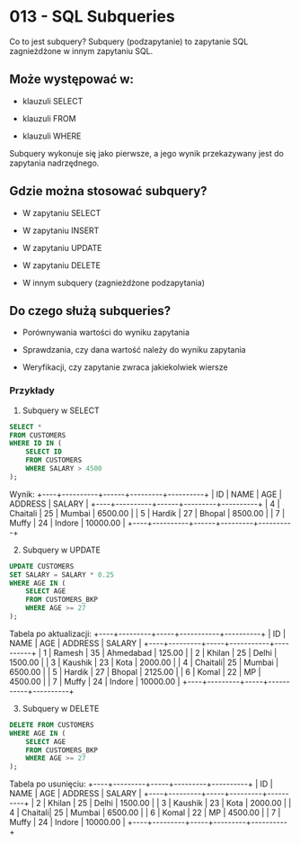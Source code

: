 # 013 - SQL Subqueries
Co to jest subquery?
Subquery (podzapytanie) to zapytanie SQL zagnieżdżone w innym zapytaniu SQL.

## Może występować w:

- klauzuli SELECT

- klauzuli FROM

- klauzuli WHERE

Subquery wykonuje się jako pierwsze, a jego wynik przekazywany jest do zapytania nadrzędnego.

## Gdzie można stosować subquery?
- W zapytaniu SELECT

- W zapytaniu INSERT

- W zapytaniu UPDATE

- W zapytaniu DELETE

- W innym subquery (zagnieżdżone podzapytania)

## Do czego służą subqueries?
- Porównywania wartości do wyniku zapytania

- Sprawdzania, czy dana wartość należy do wyniku zapytania

- Weryfikacji, czy zapytanie zwraca jakiekolwiek wiersze

### Przykłady
1. Subquery w SELECT
```sql
SELECT *
FROM CUSTOMERS
WHERE ID IN (
    SELECT ID
    FROM CUSTOMERS
    WHERE SALARY > 4500
);
```
Wynik:
+----+----------+------+---------+----------+
| ID | NAME     | AGE  | ADDRESS | SALARY   |
+----+----------+------+---------+----------+
|  4 | Chaitali |   25 | Mumbai  |  6500.00 |
|  5 | Hardik   |   27 | Bhopal  |  8500.00 |
|  7 | Muffy    |   24 | Indore  | 10000.00 |
+----+----------+------+---------+----------+

2. Subquery w UPDATE
```sql
UPDATE CUSTOMERS
SET SALARY = SALARY * 0.25
WHERE AGE IN (
    SELECT AGE
    FROM CUSTOMERS_BKP
    WHERE AGE >= 27
);
```
Tabela po aktualizacji:
+----+---------+-----+-----------+----------+
| ID | NAME    | AGE | ADDRESS   | SALARY   |
+----+---------+-----+-----------+----------+
|  1 | Ramesh  | 35  | Ahmedabad |   125.00 |
|  2 | Khilan  | 25  | Delhi     |  1500.00 |
|  3 | Kaushik | 23  | Kota      |  2000.00 |
|  4 | Chaitali| 25  | Mumbai    |  6500.00 |
|  5 | Hardik  | 27  | Bhopal    |  2125.00 |
|  6 | Komal   | 22  | MP        |  4500.00 |
|  7 | Muffy   | 24  | Indore    | 10000.00 |
+----+---------+-----+-----------+----------+


3. Subquery w DELETE
```sql
DELETE FROM CUSTOMERS
WHERE AGE IN (
    SELECT AGE
    FROM CUSTOMERS_BKP
    WHERE AGE >= 27
);
```
Tabela po usunięciu:
+----+---------+-----+---------+----------+
| ID | NAME    | AGE | ADDRESS | SALARY   |
+----+---------+-----+---------+----------+
|  2 | Khilan  | 25  | Delhi   |  1500.00 |
|  3 | Kaushik | 23  | Kota    |  2000.00 |
|  4 | Chaitali| 25  | Mumbai  |  6500.00 |
|  6 | Komal   | 22  | MP      |  4500.00 |
|  7 | Muffy   | 24  | Indore  | 10000.00 |
+----+---------+-----+---------+----------+


